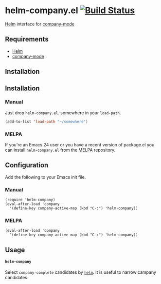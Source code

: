 helm-company.el [![Build Status](https://travis-ci.org/yasuyk/helm-company.png)](https://travis-ci.org/yasuyk/helm-company)
============

[Helm] interface for [company-mode]

## Requirements

- [Helm]
- [company-mode]

## Installation

## Installation

### Manual

Just drop `helm-company.el`. somewhere in your `load-path`.

```lisp
(add-to-list 'load-path "~/somewhere")
```

### MELPA

If you're an Emacs 24 user or you have a recent version of package.el
you can install `helm-company.el` from the [MELPA](http://melpa.milkbox.net/) repository.

## Configuration

Add the following to your Emacs init file.

### Manual

    (require 'helm-company)
    (eval-after-load 'company
      '(define-key company-active-map (kbd "C-:") 'helm-company))

### MELPA

    (eval-after-load 'company
      '(define-key company-active-map (kbd "C-:") 'helm-company))

## Usage

####  `helm-company`

Select `company-complete` candidates by [`helm`][helm].
It is useful to narrow campany candidates.

[Helm]:http://emacs-helm.github.io/helm/
[company-mode]:http://company-mode.github.io/
